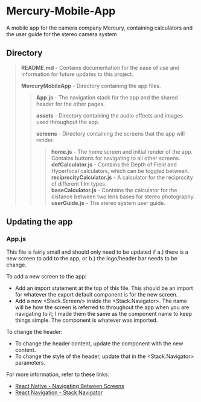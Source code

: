 # Mercury-Mobile-App
A mobile app for the camera company Mercury, containing calculators and the user guide for the stereo camera system

## Directory
>**README.md** - Contains documentation for the ease of use and information for future updates to this project.
>
>**MercuryMobileApp** - Directory containing the app files.
>>**App.js** - The navigation stack for the app and the shared header for the other pages.
>>
>>**assets** - Directory containing the audio effects and images used throughout the app.
>>
>>**screens** - Directory containing the screens that the app will render.
>>>**home.js** - The home screen and initial render of the app. Contains buttons for navigating to all other screens.  
>>>**dofCalculator.js** - Contains the Depth of Field and Hyperfocal calculators, which can be toggled between.  
>>>**reciprocityCalculator.js** - A calculator for the reciprocity of different film types.  
>>>**baseCalculator.js** - Contains the calculator for the distance between two lens bases for stereo photography.  
>>>**userGuide.js** - The stereo system user guide.  

## Updating the app

### App.js
This file is fairly small and should only need to be updated if a.) there is a new screen to add to the app, or b.) the logo/header bar needs to be change.  

To add a new screen to the app: 
* Add an import statement at the top of this file. This should be an import for whatever the export default component is for the new screen.
* Add a new <Stack.Screen/> inside the <Stack.Navigator>. The name will be how the screen is referred to throughout the app when you are navigating to it; I made them the same as the component name to keep things simple. The component is whatever was imported.

To change the header: 
* To change the header content, update the <HeaderLogo> component with the new content.
* To change the style of the header, update that in the <Stack.Navigator> parameters.

For more information, refer to these links: 
* [React Native - Navigating Between Screens](https://reactnative.dev/docs/navigation)
* [React Navigation - Stack Navigator](https://reactnavigation.org/docs/stack-navigator/)
